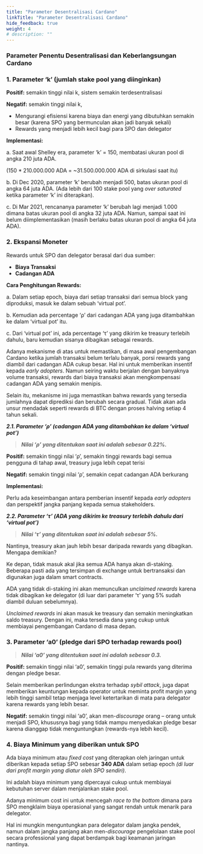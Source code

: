 ```yaml
---
title: "Parameter Desentralisasi Cardano"
linkTitle: "Parameter Desentralisasi Cardano"
hide_feedback: true
weight: 4
# description: ""
---
```


### **Parameter Penentu Desentralisasi dan Keberlangsungan Cardano** 

### **1. Parameter ‘k’ (jumlah stake pool yang diinginkan)**

**Positif:** semakin tinggi nilai k, sistem semakin terdesentralisasi

**Negatif:** semakin tinggi nilai k,
* Mengurangi efisiensi karena biaya dan energi yang dibutuhkan semakin besar (karena SPO yang bermunculan akan jadi banyak sekali)
* Rewards yang menjadi lebih kecil bagi para SPO dan delegator

**Implementasi:**

a. Saat awal Shelley era, parameter ‘k’ = 150, membatasi ukuran pool di angka 210 juta ADA.

(150 * 210.000.000 ADA = ~31.500.000.000 ADA di sirkulasi saat itu)

b. Di Dec 2020, parameter ‘k’ berubah menjadi 500, batas ukuran pool di angka 64 juta ADA. (Ada lebih dari 100 stake pool yang *over saturated* ketika parameter ‘k’ ini diterapkan).

c. Di Mar 2021, rencananya parameter ‘k’ berubah lagi menjadi 1.000 dimana batas ukuran pool di angka 32 juta ADA. Namun, sampai saat ini belum diimplementasikan (masih berlaku batas ukuran pool di angka 64 juta ADA).

### **2. Ekspansi Moneter**

Rewards untuk SPO dan delegator berasal dari dua sumber:
* **Biaya Transaksi**
* **Cadangan ADA**

**Cara Penghitungan Rewards:**

a. Dalam setiap epoch, biaya dari setiap transaksi dari semua block yang diproduksi, masuk ke dalam sebuah ‘virtual pot’.

b. Kemudian ada percentage ‘ρ’ dari cadangan ADA yang juga ditambahkan ke dalam ‘virtual pot’ itu.

c. Dari ‘virtual pot’ ini, ada percentage ‘τ’ yang dikirim ke treasury terlebih dahulu, baru kemudian sisanya dibagikan sebagai rewards.

Adanya mekanisme di atas untuk memastikan, di masa awal pengembangan Cardano ketika jumlah transaksi belum terlalu banyak, porsi rewards yang diambil dari cadangan ADA cukup besar. Hal ini untuk memberikan insentif kepada *early adopters*. Namun seiring waktu berjalan dengan banyaknya volume transaksi, rewards dari biaya transaksi akan mengkompensasi cadangan ADA yang semakin menipis.

Selain itu, mekanisme ini juga memastikan bahwa rewards yang tersedia jumlahnya dapat diprediksi dan berubah secara gradual. Tidak akan ada unsur mendadak seperti rewards di BTC dengan proses halving setiap 4 tahun sekali.

***2.1. Parameter ‘ρ’ (cadangan ADA yang ditambahkan ke dalam ‘virtual pot’)***

> ***Nilai ‘ρ’ yang ditentukan saat ini adalah sebesar 0.22%.***

**Positif:** semakin tinggi nilai ‘ρ’, semakin tinggi rewards bagi semua pengguna di tahap awal, treasury juga lebih cepat terisi

**Negatif:** semakin tinggi nilai ‘ρ’, semakin cepat cadangan ADA berkurang

**Implementasi:** 

Perlu ada keseimbangan antara pemberian insentif kepada *early adopters* dan perspektif jangka panjang kepada semua stakeholders.

***2.2. Parameter ‘τ’ (ADA yang dikirim ke treasury terlebih dahulu dari ‘virtual pot’)***

> ***Nilai ‘τ’ yang ditentukan saat ini adalah sebesar 5%.***

Nantinya, treasury akan jauh lebih besar daripada rewards yang dibagikan. Mengapa demikian?

Ke depan, tidak masuk akal jika semua ADA hanya akan di-staking. Beberapa pasti ada yang tersimpan di exchange untuk bertransaksi dan digunakan juga dalam smart contracts.

ADA yang tidak di-staking ini akan memunculkan *unclaimed rewards* karena tidak dibagikan ke delegator (di luar dari parameter ‘τ’ yang 5% sudah diambil duluan sebelumnya).

*Unclaimed rewards* ini akan masuk ke treasury dan semakin meningkatkan saldo treasury. Dengan ini, maka tersedia dana yang cukup untuk membiayai pengembangan Cardano di masa depan.

### **3. Parameter ‘a0’ (pledge dari SPO terhadap rewards pool)**

> ***Nilai ‘a0’ yang ditentukan saat ini adalah sebesar 0.3.***

**Positif:** semakin tinggi nilai ‘a0’, semakin tinggi pula rewards yang diterima dengan pledge besar.

Selain memberikan perlindungan ekstra terhadap *sybil attack*, juga dapat memberikan keuntungan kepada operator untuk meminta profit margin yang lebih tinggi sambil tetap menjaga level ketertarikan di mata para delegator karena rewards yang lebih besar.

**Negatif:** semakin tinggi nilai ‘a0’, akan men-*discourage* orang – orang untuk menjadi SPO, khususnya bagi yang tidak mampu menyediakan pledge besar karena dianggap tidak menguntungkan (rewards-nya lebih kecil).

### **4. Biaya Minimum yang diberikan untuk SPO**

Ada biaya minimum atau *fixed cost* yang diterapkan oleh jaringan untuk diberikan kepada setiap SPO sebesar **340 ADA** dalam setiap epoch *(di luar dari profit margin yang diatur oleh SPO sendiri)*. 

Ini adalah biaya minimum yang dipercayai cukup untuk membiayai kebutuhan server dalam menjalankan stake pool. 

Adanya minimum cost ini untuk mencegah *race to the bottom* dimana para SPO mengklaim biaya operasional yang sangat rendah untuk menarik para delegator. 

Hal ini mungkin menguntungkan para delegator dalam jangka pendek, namun dalam jangka panjang akan men-*discourage* pengelolaan stake pool secara professional yang dapat berdampak bagi keamanan jaringan nantinya. 